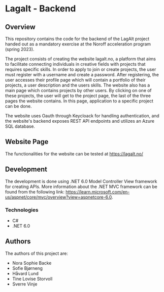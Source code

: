 # Lagalt - Backend
## Overview
This repository contains the code for the backend of the LagAlt project handed out as a mandatory exercise at the Noroff acceleration program (spring 2023).

The project consists of creating the website lagalt.no, a platform that aims to facilitate connecting individuals in creative fields with projects that requires specific skills. In order to apply to join or create projects, the user must register with a username and create a password. After registering, the user accesses their profile page which will contain a portfolio of their projects, a user description and the users skills. The website also has a main page which contains projects by other users. By clicking on one of these projects, the user will get to the project page, the last of the three pages the website contains. In this page, application to a specific project can be done. 

The website uses Oauth through Keycloack for handling authentication, and the website's backend exposes REST API endpoints and utilizes an Azure SQL database. 

## Website Page
The functionalities for the website can be tested at https://lagalt.no/

## Development
The development is done using .NET 6.0 Model Controller View framework for creating APIs. More information about the .NET MVC framework can be found from the following link: https://learn.microsoft.com/en-us/aspnet/core/mvc/overview?view=aspnetcore-6.0.

### Technologies
* C#
* .NET 6.0

## Authors
The authors of this project are:
* Nora Sophie Backe
* Sofie Bjørneng
* Håvard Lund
* Tine Lovise Storvoll
* Sverre Vinje

